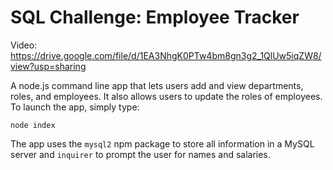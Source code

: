 # SQL Challenge: Employee Tracker

Video: https://drive.google.com/file/d/1EA3NhgK0PTw4bm8gn3g2_1QlUw5iqZW8/view?usp=sharing 

A node.js command line app that lets users add and view departments, roles, and employees. It also allows users to update the roles of employees. To launch the app, simply type:
```
node index
```
The app uses the `mysql2` npm package to store all information in a MySQL server and `inquirer` to prompt the user for names and salaries.